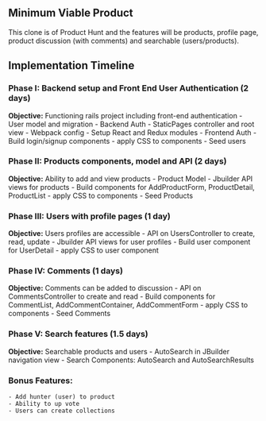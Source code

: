 
## Minimum Viable Product
This clone is of Product Hunt and the features will be products, profile page, product discussion (with comments) and searchable (users/products).

## Implementation Timeline

### Phase I: Backend setup and Front End User Authentication (2 days)
  **Objective:** Functioning rails project including front-end authentication
    - User model and migration
    - Backend Auth
    - StaticPages controller and root view
    - Webpack config
    - Setup React and Redux modules
    - Frontend Auth
    - Build login/signup components
    - apply CSS to components
    - Seed users

### Phase II: Products components, model and API (2 days)
  **Objective:** Ability to add and view products
    - Product Model
    - Jbuilder API views for products
    - Build components for AddProductForm, ProductDetail, ProductList
    - apply CSS to components
    - Seed Products

### Phase III: Users with profile pages (1 day)
  **Objective:** Users profiles are accessible
    - API on UsersController to create, read, update
    - Jbuilder API views for user profiles
    - Build user component for UserDetail
    - apply CSS to user component

### Phase IV: Comments (1 days)
  **Objective:** Comments can be added to discussion
    - API on CommentsController to create and read
    - Build components for  CommentList, AddCommentContainer, AddCommentForm
    - apply CSS to components
    - Seed Comments

### Phase V: Search features (1.5 days)
  **Objective:** Searchable products and users
    - AutoSearch in JBuilder navigation view
    - Search Components: AutoSearch and AutoSearchResults

### Bonus Features:
    - Add hunter (user) to product
    - Ability to up vote
    - Users can create collections
